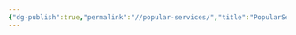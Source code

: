 ```yaml
---
{"dg-publish":true,"permalink":"//popular-services/","title":"PopularServices","created":"","updated":""}
---
```


